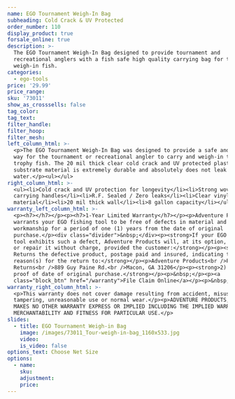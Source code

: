 ```yaml
---
name: EGO Tournament Weigh-In Bag
subheading: Cold Crack & UV Protected
order_number: 110
display_product: true
forsale_online: true
description: >-
  The EGO Tournament Weigh-In Bag designed to provide tournament and
  recreational anglers with a fish safe high quality carrying bag for their
  weigh-in fish.
categories:
  - ego-tools
price: '29.99'
price_range:
sku: '73011'
show_as_crosssells: false
tag_color:
tag_text:
filter_handle:
filter_hoop:
filter_mesh:
left_column_html: >-
  <p>The EGO Tournament Weigh-In Bag was designed to provide a safe and friendly
  way for the tournament or recreational angler to carry and weigh-in their
  trophy fish. The 20 mil thick clear cold crack and UV protected plastic
  substrate material is extremely durable and absolutely does not leak
  water.</p><ul></ul>
right_column_html: >-
  <ul><li>Cold crack and UV protection for longevity</li><li>Strong woven nylon
  carrying handles</li><li>R.F. Sealed / Zero leaks</li><li>Clear vinyl
  material</li><li>20 mil thick wall</li><li>8 gallon capacity</li></ul>
warranty_left_column_html: >-
  <p><h7></h7></p><p><h7>1-Year Limited Warranty</h7></p><p>Adventure Products
  warrants your EGO fishing tool to be free of defects in material and
  workmanship for a period of one (1) years from the date of original
  purchase.</p><div class="divider">&nbsp;</div><p><strong>If your EGO fishing
  tool exhibits such a defect, Adventure Products will, at its option, replace
  or repair it without charge, provided the customer:</strong></p><p><strong>1)
  Returns the defective product, postage paid and insured, indicating the
  reason(s) for the return to:</strong></p><p>Adventure Products<br />Product
  Returns<br />889 Guy Paine Rd.<br />Macon, GA 31206</p><p><strong>2) Submits
  proof of date of original purchase.</strong></p><p>&nbsp;</p><p><a
  class="block_btn" href="/warranty">File Claim Online</a></p><p>&nbsp;</p>
warranty_right_column_html: >-
  <p>This warranty does not cover damage resulting from accident, misuse, abuse,
  tampering, unreasonable use or normal wear.</p><p>ADVENTURE PRODUCTS, INC.
  MAKES NO OTHER WARRANTY EXPRESS OR IMPLIED INCLUDING THE IMPLIED WARRANTIES OF
  MERCHANTABILITY AND FITNESS FOR PARTICULAR USE.</p>
slides:
  - title: EGO Tournament Weigh-in Bag
    image: /images/73011_Tour-weigh-in-bag_1160x533.jpg
    video:
    is_video: false
options_text: Choose Net Size
options:
  - name:
    sku:
    adjustment:
    price:
---
```

